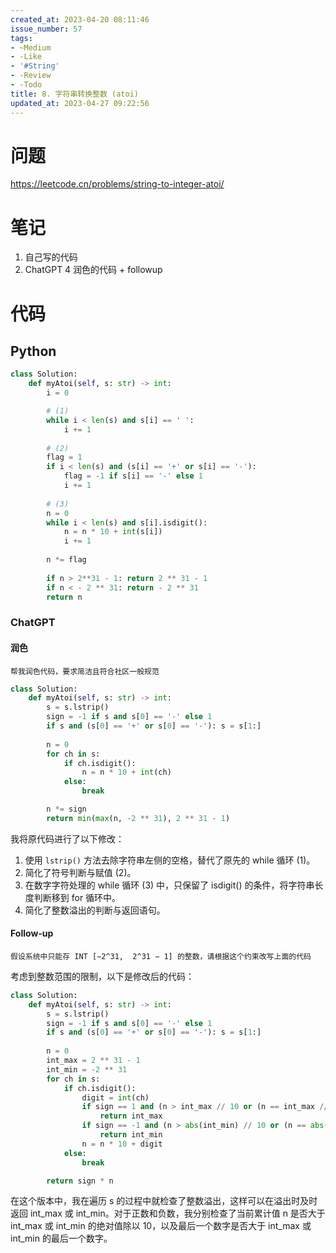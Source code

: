 ```yaml
---
created_at: 2023-04-20 08:11:46
issue_number: 57
tags:
- ~Medium
- -Like
- '#String'
- -Review
- -Todo
title: 8. 字符串转换整数 (atoi)
updated_at: 2023-04-27 09:22:56
---
```


# 问题

https://leetcode.cn/problems/string-to-integer-atoi/

# 笔记

1. 自己写的代码
2. ChatGPT 4 润色的代码 + followup
# 代码

## Python

```python
class Solution:
    def myAtoi(self, s: str) -> int:
        i = 0

        # (1)
        while i < len(s) and s[i] == ' ':
            i += 1
        
        # (2)
        flag = 1
        if i < len(s) and (s[i] == '+' or s[i] == '-'):
            flag = -1 if s[i] == '-' else 1
            i += 1
        
        # (3)
        n = 0
        while i < len(s) and s[i].isdigit():
            n = n * 10 + int(s[i])
            i += 1
        
        n *= flag
        
        if n > 2**31 - 1: return 2 ** 31 - 1
        if n < - 2 ** 31: return - 2 ** 31
        return n
```
### ChatGPT

#### 润色
```
帮我润色代码，要求简洁且符合社区一般规范
```
```python
class Solution:
    def myAtoi(self, s: str) -> int:
        s = s.lstrip()
        sign = -1 if s and s[0] == '-' else 1
        if s and (s[0] == '+' or s[0] == '-'): s = s[1:]
        
        n = 0
        for ch in s:
            if ch.isdigit():
                n = n * 10 + int(ch)
            else:
                break

        n *= sign
        return min(max(n, -2 ** 31), 2 ** 31 - 1)
```
我将原代码进行了以下修改：
1. 使用 `lstrip()` 方法去除字符串左侧的空格，替代了原先的 while 循环 (1)。
2. 简化了符号判断与赋值 (2)。
3. 在数字字符处理的 while 循环 (3) 中，只保留了 isdigit() 的条件，将字符串长度判断移到 for 循环中。
4. 简化了整数溢出的判断与返回语句。

#### Follow-up

```
假设系统中只能存 INT [−2^31,  2^31 − 1] 的整数，请根据这个约束改写上面的代码
```

考虑到整数范围的限制，以下是修改后的代码：

```python
class Solution:
    def myAtoi(self, s: str) -> int:
        s = s.lstrip()
        sign = -1 if s and s[0] == '-' else 1
        if s and (s[0] == '+' or s[0] == '-'): s = s[1:]
        
        n = 0
        int_max = 2 ** 31 - 1
        int_min = -2 ** 31
        for ch in s:
            if ch.isdigit():
                digit = int(ch)
                if sign == 1 and (n > int_max // 10 or (n == int_max // 10 and digit > int_max % 10)):
                    return int_max
                if sign == -1 and (n > abs(int_min) // 10 or (n == abs(int_min) // 10 and digit > abs(int_min) % 10)):
                    return int_min
                n = n * 10 + digit
            else:
                break

        return sign * n
```

在这个版本中，我在遍历 s 的过程中就检查了整数溢出，这样可以在溢出时及时返回 int_max 或 int_min。对于正数和负数，我分别检查了当前累计值 n 是否大于 int_max 或 int_min 的绝对值除以 10，以及最后一个数字是否大于 int_max 或 int_min 的最后一个数字。